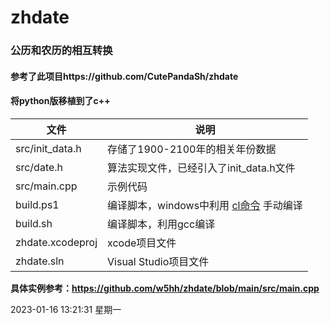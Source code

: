 # zhdate
### 公历和农历的相互转换
#### 参考了此项目https://github.com/CutePandaSh/zhdate
#### 将python版移植到了c++

| 文件 | 说明 |
| ------------ | ------------ |
| src/init_data.h | 存储了1900-2100年的相关年份数据 |
| src/date.h | 算法实现文件，已经引入了init_data.h文件 |
| src/main.cpp | 示例代码 |
| build.ps1 | 编译脚本，windows中利用 [cl命令](https://learn.microsoft.com/zh-cn/cpp/build/projects-and-build-systems-cpp) 手动编译 |
| build.sh | 编译脚本，利用gcc编译 |
| zhdate.xcodeproj | xcode项目文件 |
| zhdate.sln | Visual Studio项目文件 |

**具体实例参考：https://github.com/w5hh/zhdate/blob/main/src/main.cpp**

2023-01-16 13:21:31 星期一
